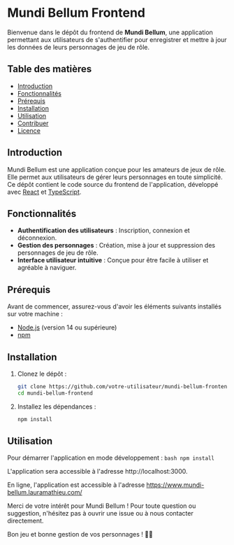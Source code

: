 # Mundi Bellum Frontend

Bienvenue dans le dépôt du frontend de **Mundi Bellum**, une application permettant aux utilisateurs de s'authentifier pour enregistrer et mettre à jour les données de leurs personnages de jeu de rôle.

## Table des matières

- [Introduction](#introduction)
- [Fonctionnalités](#fonctionnalités)
- [Prérequis](#prérequis)
- [Installation](#installation)
- [Utilisation](#utilisation)
- [Contribuer](#contribuer)
- [Licence](#licence)

## Introduction

Mundi Bellum est une application conçue pour les amateurs de jeux de rôle. Elle permet aux utilisateurs de gérer leurs personnages en toute simplicité. Ce dépôt contient le code source du frontend de l'application, développé avec [React](https://reactjs.org/) et [TypeScript](https://www.typescriptlang.org/).

## Fonctionnalités

- **Authentification des utilisateurs** : Inscription, connexion et déconnexion.
- **Gestion des personnages** : Création, mise à jour et suppression des personnages de jeu de rôle.
- **Interface utilisateur intuitive** : Conçue pour être facile à utiliser et agréable à naviguer.

## Prérequis

Avant de commencer, assurez-vous d'avoir les éléments suivants installés sur votre machine :

- [Node.js](https://nodejs.org/) (version 14 ou supérieure)
- [npm](https://www.npmjs.com/)

## Installation

1. Clonez le dépôt :

      ```bash
      git clone https://github.com/votre-utilisateur/mundi-bellum-frontend.git
      cd mundi-bellum-frontend
      ```

2. Installez les dépendances :
     ```bash
     npm install
     ```

## Utilisation

Pour démarrer l'application en mode développement :
      ```bash
      npm install
      ```

L'application sera accessible à l'adresse http://localhost:3000.

En ligne, l'application est accessible à l'adresse https://www.mundi-bellum.lauramathieu.com/

Merci de votre intérêt pour Mundi Bellum ! Pour toute question ou suggestion, n'hésitez pas à ouvrir une issue ou à nous contacter directement.

Bon jeu et bonne gestion de vos personnages ! 🎲✨
